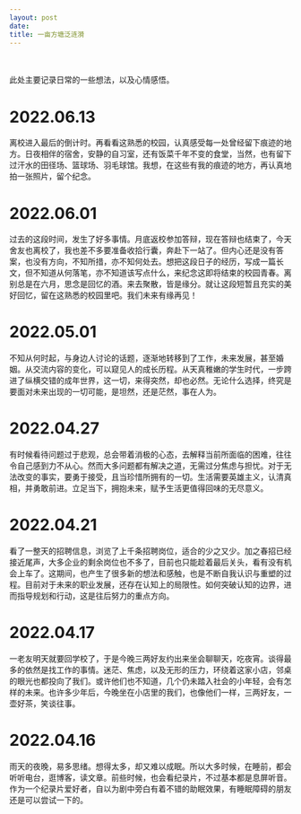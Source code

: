 ```yaml
---
layout: post
date: 
title: 一亩方塘泛涟漪
---
```


<br/>
<br/>
此处主要记录日常的一些想法，以及心情感悟。  

# 2022.06.13
离校进入最后的倒计时。再看看这熟悉的校园，认真感受每一处曾经留下痕迹的地方。日夜相伴的宿舍，安静的自习室，还有饭菜千年不变的食堂，当然，也有留下过汗水的田径场、篮球场、羽毛球馆。我想，在这些有我的痕迹的地方，再认真地拍一张照片，留个纪念。

# 2022.06.01
过去的这段时间，发生了好多事情。月底返校参加答辩，现在答辩也结束了，今天舍友也离校了，我也差不多要准备收拾行囊，奔赴下一站了。但内心还是没有答案，也没有方向，不知所措，亦不知何处去。想把这段日子的经历，写成一篇长文，但不知道从何落笔，亦不知道该写点什么，来纪念这即将结束的校园青春。离别总是在六月，思念是回忆的酒。来去聚散，皆是缘分。就让这段短暂且充实的美好回忆，留在这熟悉的校园里吧。我们未来有缘再见！

# 2022.05.01
不知从何时起，与身边人讨论的话题，逐渐地转移到了工作，未来发展，甚至婚姻。从交流内容的变化，可以窥见人的成长历程。从天真稚嫩的学生时代，一步跨进了纵横交错的成年世界，这一切，来得突然，却也必然。无论什么选择，终究是要面对未来出现的一切可能，是坦然，还是茫然，事在人为。

# 2022.04.27
有时候看待问题过于悲观，总会带着消极的心态，去解释当前所面临的困难，往往令自己感到力不从心。然而大多问题都有解决之道，无需过分焦虑与担忧。对于无法改变的事实，要勇于接受，且当珍惜所拥有的一切。生活需要英雄主义，认清真相，并勇敢前进。立足当下，拥抱未来，赋予生活更值得回味的无尽意义。

# 2022.04.21
看了一整天的招聘信息，浏览了上千条招聘岗位，适合的少之又少。加之春招已经接近尾声，大多企业的剩余岗位也不多了，目前也只能趁着最后关头，看有没有机会上车了。这期间，也产生了很多新的想法和感触，也是不断自我认识与重塑的过程。目前对于未来的职业发展，还存在认知上的局限性。如何突破认知的边界，进而指导规划和行动，这是往后努力的重点方向。

# 2022.04.17  
一老友明天就要回学校了，于是今晚三两好友约出来坐会聊聊天，吃夜宵。谈得最多的依然是找工作的事情。迷茫、焦虑，以及无形的压力，环绕着这家小店，邻桌的眼光也都投向了我们。或许他们也不知道，几个仍未踏入社会的小年轻，会有怎样的未来。也许多少年后，今晚坐在小店里的我们，也像他们一样，三两好友，一壶好茶，笑谈往事。  

# 2022.04.16  
雨天的夜晚，易多思绪。想得太多，却又难以成眠。所以大多时候，在睡前，都会听听电台，逛博客，读文章。前些时候，也会看纪录片，不过基本都是息屏听音。作为一个纪录片爱好者，自以为剧中旁白有着不错的助眠效果，有睡眠障碍的朋友还是可以尝试一下的。
